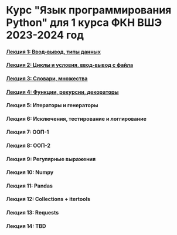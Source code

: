 # Курс "Язык программирования Python" для 1 курса ФКН ВШЭ 2023-2024 год

#### [Лекция 1: Ввод-вывод, типы данных](https://colab.research.google.com/github/Palladain/Python_1_HSE_2023/blob/main/Lecture_1.ipynb)
#### [Лекция 2: Циклы и условия, ввод-вывод с файла](https://colab.research.google.com/github/Palladain/Python_1_HSE_2023/blob/main/Lecture_2.ipynb)
#### [Лекция 3: Словари, множества](https://colab.research.google.com/github/Palladain/Python_1_HSE_2023/blob/main/Lecture_3.ipynb)
#### [Лекция 4: Функции, рекурсии, декораторы](https://colab.research.google.com/github/Palladain/Python_1_HSE_2023/blob/main/Lecture_4.ipynb)
#### Лекция 5: Итераторы и генераторы
#### Лекция 6: Исключения, тестирование и логгирование
#### Лекция 7: ООП-1
#### Лекция 8: ООП-2
#### Лекция 9: Регулярные выражения
#### Лекция 10: Numpy
#### Лекция 11: Pandas
#### Лекция 12: Collections + itertools
#### Лекция 13: Requests
#### Лекция 14: TBD
